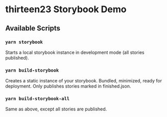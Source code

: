 # thirteen23 Storybook Demo

## Available Scripts

### `yarn storybook`
Starts a local storybook instance in development mode (all stories published).

### `yarn build-storybook`
Creates a static instance of your storybook. Bundled, minimized, ready for deployment. Only publishes stories marked in finished.json.

### `yarn build-storybook-all`
Same as above, except all stories are published.
